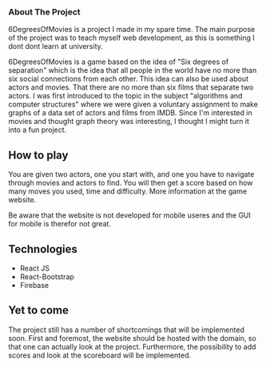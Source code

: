 ### About The Project
6DegreesOfMovies is a project I made in my spare time. The main purpose of the project was to teach myself web development, as this is something I dont dont learn at university. 

6DegreesOfMovies is a game based on the idea of ​​"Six degrees of separation" which is the idea that all people in the world have no more than six social connections from each other. This idea can also be used about actors and movies. That there are no more than six films that separate two actors. I was first introduced to the topic in the subject "algorithms and computer structures" where we were given a voluntary assignment to make graphs of a data set of actors and films from IMDB. Since I'm interested in movies and thought graph theory was interesting, I thought I might turn it into a fun project.




## How to play
You are given two actors, one you start with, and one you have to navigate through movies and actors to find. You will then get a score based on how many moves you used, time and difficulty. More information at the game website.

Be aware that the website is not developed for mobile useres and the GUI for mobile is therefor not great.


## Technologies

* React JS
* React-Bootstrap
* Firebase

## Yet to come
The project still has a number of shortcomings that will be implemented soon. First and foremost, the website should be hosted with the domain, so that one can actually look at the project. Furthermore, the possibility to add scores and look at the scoreboard will be implemented.



